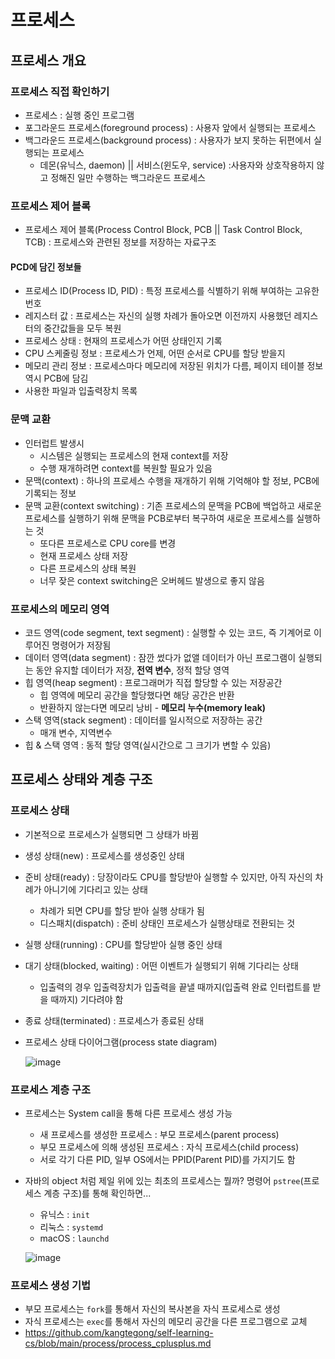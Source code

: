 # 프로세스
## 프로세스 개요
### 프로세스 직접 확인하기
- 프로세스 : 실행 중인 프로그램
- 포그라운드 프로세스(foreground process) : 사용자 앞에서 실행되는 프로세스
- 백그라운드 프로세스(background process) : 사용자가 보지 못하는 뒤편에서 실행되는 프로세스
  - 데몬(유닉스, daemon) || 서비스(윈도우, service) :사용자와 상호작용하지 않고 정해진 일만 수행하는 백그라운드 프로세스
### 프로세스 제어 블록
- 프로세스 제어 블록(Process Control Block, PCB || Task Control Block, TCB) : 프로세스와 관련된 정보를 저장하는 자료구조
#### PCD에 담긴 정보들
- 프로세스 ID(Process ID, PID) : 특정 프로세스를 식별하기 위해 부여하는 고유한 번호
- 레지스터 값 : 프로세스는 자신의 실행 차례가 돌아오면 이전까지 사용했던 레지스터의 중간값들을 모두 복원
- 프로세스 상태 : 현재의 프로세스가 어떤 상태인지 기록
- CPU 스케줄링 정보 : 프로세스가 언제, 어떤 순서로 CPU를 할당 받을지
- 메모리 관리 정보 : 프로세스마다 메모리에 저장된 위치가 다름, 페이지 테이블 정보 역시 PCB에 담김
- 사용한 파일과 입출력장치 목록
### 문맥 교환
- 인터럽트 발생시
  - 시스템은 실행되는 프로세스의 현재 context를 저장
  - 수행 재개하려면 context를 복원할 필요가 있음
- 문맥(context) : 하나의 프로세스 수행을 재개하기 위해 기억해야 할 정보, PCB에 기록되는 정보
- 문맥 교환(context switching) : 기존 프로세스의 문맥을 PCB에 백업하고 새로운 프로세스를 실행하기 위해 문맥을 PCB로부터 복구하여 새로운 프로세스를 실행하는 것
  - 또다른 프로세스로 CPU core를 변경
  - 현재 프로세스 상태 저장
  - 다른 프로세스의 상태 복원
  - 너무 잦은 context switching은 오버헤드 발생으로 좋지 않음
 ### 프로세스의 메모리 영역
- 코드 영역(code segment, text segment) : 실행할 수 있는 코드, 즉 기계어로 이루어진 명령어가 저장됨
- 데이터 영역(data segment) : 잠깐 썼다가 없앨 데이터가 아닌 프로그램이 실행되는 동안 유지할 데이터가 저장, **전역 변수**, 정적 할당 영역
- 힙 영역(heap segment) : 프로그래머가 직접 할당할 수 있는 저장공간
  - 힙 영역에 메모리 공간을 할당했다면 해당 공간은 반환
  - 반환하지 않는다면 메모리 낭비 - **메모리 누수(memory leak)**
- 스택 영역(stack segment) : 데이터를 일시적으로 저장하는 공간
  - 매개 변수, 지역변수
- 힙 & 스택 영역 : 동적 할당 영역(실시간으로 그 크기가 변할 수 있음)
## 프로세스 상태와 계층 구조
### 프로세스 상태
- 기본적으로 프로세스가 실행되면 그 상태가 바뀜
- 생성 상태(new) : 프로세스를 생성중인 상태
- 준비 상태(ready) : 당장이라도 CPU를 할당받아 실행할 수 있지만, 아직 자신의 차례가 아니기에 기다리고 있는 상태
  - 차례가 되면 CPU를 할당 받아 실행 상태가 됨
  - 디스패치(dispatch) : 준비 상태인 프로세스가 실행상태로 전환되는 것
- 실행 상태(running) : CPU를 할당받아 실행 중인 상태
- 대기 상태(blocked, waiting) : 어떤 이벤트가 실행되기 위해 기다리는 상태
  - 입출력의 경우 입출력장치가 입출력을 끝낼 때까지(입출력 완료 인터럽트를 받을 때까지) 기다려야 함
- 종료 상태(terminated) : 프로세스가 종료된 상태
- 프로세스 상태 다이어그램(process state diagram)
  
  ![image](https://github.com/user-attachments/assets/44215307-0085-4171-abea-be8574139e6c)

### 프로세스 계층 구조
- 프로세스는 System call을 통해 다른 프로세스 생성 가능
  - 새 프로세스를 생성한 프로세스 : 부모 프로세스(parent process)
  - 부모 프로세스에 의해 생성된 프로세스 : 자식 프로세스(child process)
  - 서로 각기 다른 PID, 일부 OS에서는 PPID(Parent PID)를 가지기도 함
- 자바의 object 처럼 제일 위에 있는 최초의 프로세스는 뭘까? 명령어 `pstree`(프로세스 계층 구조)를 통해 확인하면...
  - 유닉스 : `init`
  - 리눅스 : `systemd`
  - macOS : `launchd`
  
  ![image](https://github.com/user-attachments/assets/52c1d069-c6b5-4a3f-8dd5-20e0e869d13d)

### 프로세스 생성 기법
- 부모 프로세스는 `fork`를 통해서 자신의 복사본을 자식 프로세스로 생성
- 자식 프로세스는 `exec`를 통해서 자신의 메모리 공간을 다른 프로그램으로 교체
- https://github.com/kangtegong/self-learning-cs/blob/main/process/process_cplusplus.md
